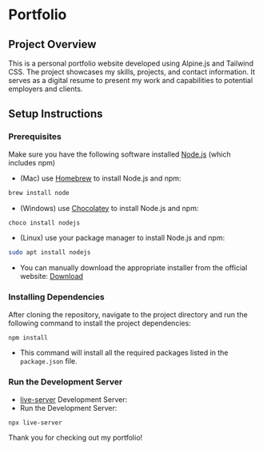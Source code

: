 # Portfolio

## Project Overview

This is a personal portfolio website developed using Alpine.js and Tailwind CSS. The project showcases my skills, projects, and contact information. It serves as a digital resume to present my work and capabilities to potential employers and clients.

## Setup Instructions

### Prerequisites

Make sure you have the following software installed [Node.js](https://nodejs.org/) (which includes npm)
- (Mac) use [Homebrew](https://brew.sh/) to install Node.js and npm:
```sh
brew install node
```
- (Windows) use [Chocolatey](https://chocolatey.org/) to install Node.js and npm:
```sh
choco install nodejs
```
- (Linux) use your package manager to install Node.js and npm:
```sh
sudo apt install nodejs
```
- You can manually download the appropriate installer from the official website: [Download](https://nodejs.org/en/download/)

### Installing Dependencies

After cloning the repository, navigate to the project directory and run the following command to install the project dependencies:
```sh
npm install
```
- This command will install all the required packages listed in the `package.json` file.
### Run the Development Server

- [live-server](https://www.npmjs.com/package/live-server) Development Server:
- Run the Development Server:
```npm
npx live-server
```

Thank you for checking out my portfolio!